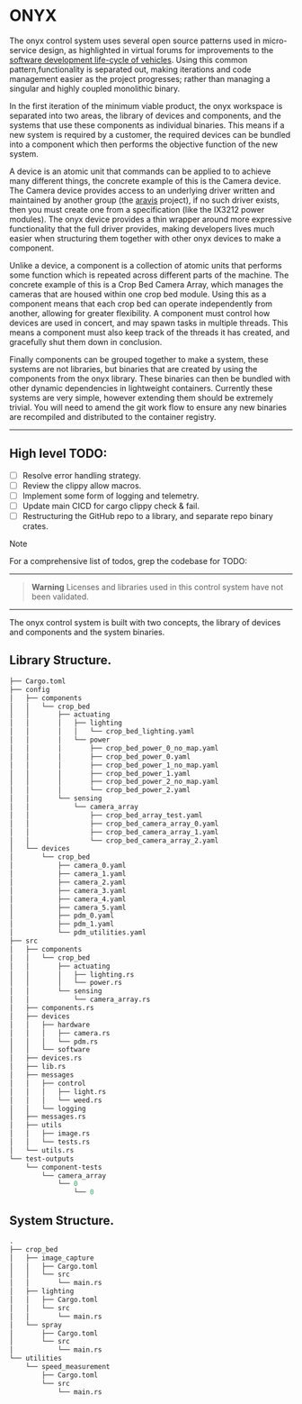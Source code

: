 # ONYX

The onyx control system uses several open source patterns used in micro-service design, as highlighted in
virtual forums for improvements to the [software development life-cycle of vehicles](https://www.redhat.com/en/resources/sdv-open-source-accelerates-innovation-whitepaper). 
Using this common pattern,functionality is separated out, making iterations and code management easier
as the project progresses; rather than managing a singular and highly coupled monolithic binary.

In the first iteration of the minimum viable product, the onyx workspace is separated into two areas,
the library of devices and components, and the systems that use these components as individual binaries.
This means if a new system is required by a customer, the required devices can be bundled into a component
which then performs the objective function of the new system.

A device is an atomic unit that commands can be applied to to achieve many different things, the concrete
example of this is the Camera device. The Camera device provides access to an underlying driver written
and maintained by another group (the [aravis](https://github.com/AravisProject/aravis) project), if no such driver exists, then you must create one
from a specification (like the IX3212 power modules). The onyx device provides a thin wrapper around more
expressive functionality that the full driver provides, making developers lives much easier when structuring
them together with other onyx devices to make a component.

Unlike a device, a component is a collection of atomic units that performs some function which is repeated
across different parts of the machine. The concrete example of this is a Crop Bed Camera Array, which manages
the cameras that are housed within one crop bed module. Using this as a component means that each crop bed
can operate independently from another, allowing for greater flexibility. A component must control how devices
are used in concert, and may spawn tasks in multiple threads. This means a component must also keep track of
the threads it has created, and gracefully shut them down in conclusion.

Finally components can be grouped together to make a system, these systems are not libraries, but binaries
that are created by using the components from the onyx library. These binaries can then be bundled with
other dynamic dependencies in lightweight containers. Currently these systems are very simple, however 
extending them should be extremely trivial. You will need to amend the git work flow to ensure any new
binaries are recompiled and distributed to the container registry.

--- 

## High level TODO:

- [ ] Resolve error handling strategy.
- [ ] Review the clippy allow macros.
- [ ] Implement some form of logging and telemetry.
- [ ] Update main CICD for cargo clippy check & fail.
- [ ] Restructuring the GitHub repo to a library, and separate repo binary crates.

> [!NOTE]  
> For a comprehensive list of todos, grep the codebase for TODO:

--- 

> **Warning**
> Licenses and libraries used in this control system have not been validated.

---

The onyx control system is built with two concepts, the library of devices and components and the system binaries.

## Library Structure.

``` graphql
├── Cargo.toml
├── config
│   ├── components
│   │   └── crop_bed
│   │       ├── actuating
│   │       │   ├── lighting
│   │       │   │   └── crop_bed_lighting.yaml
│   │       │   └── power
│   │       │       ├── crop_bed_power_0_no_map.yaml
│   │       │       ├── crop_bed_power_0.yaml
│   │       │       ├── crop_bed_power_1_no_map.yaml
│   │       │       ├── crop_bed_power_1.yaml
│   │       │       ├── crop_bed_power_2_no_map.yaml
│   │       │       └── crop_bed_power_2.yaml
│   │       └── sensing
│   │           └── camera_array
│   │               ├── crop_bed_array_test.yaml
│   │               ├── crop_bed_camera_array_0.yaml
│   │               ├── crop_bed_camera_array_1.yaml
│   │               └── crop_bed_camera_array_2.yaml
│   └── devices
│       └── crop_bed
│           ├── camera_0.yaml
│           ├── camera_1.yaml
│           ├── camera_2.yaml
│           ├── camera_3.yaml
│           ├── camera_4.yaml
│           ├── camera_5.yaml
│           ├── pdm_0.yaml
│           ├── pdm_1.yaml
│           └── pdm_utilities.yaml
├── src
│   ├── components
│   │   └── crop_bed
│   │       ├── actuating
│   │       │   ├── lighting.rs
│   │       │   └── power.rs
│   │       └── sensing
│   │           └── camera_array.rs
│   ├── components.rs
│   ├── devices
│   │   ├── hardware
│   │   │   ├── camera.rs
│   │   │   └── pdm.rs
│   │   └── software
│   ├── devices.rs
│   ├── lib.rs
│   ├── messages
│   │   ├── control
│   │   │   ├── light.rs
│   │   │   └── weed.rs
│   │   └── logging
│   ├── messages.rs
│   ├── utils
│   │   ├── image.rs
│   │   └── tests.rs
│   └── utils.rs
└── test-outputs
    └── component-tests
        └── camera_array
            └── 0
                └── 0

```

## System Structure.

``` graphql
.
├── crop_bed
│   ├── image_capture
│   │   ├── Cargo.toml
│   │   └── src
│   │       └── main.rs
│   ├── lighting
│   │   ├── Cargo.toml
│   │   └── src
│   │       └── main.rs
│   └── spray
│       ├── Cargo.toml
│       └── src
│           └── main.rs
└── utilities
    └── speed_measurement
        ├── Cargo.toml
        └── src
            └── main.rs


```


